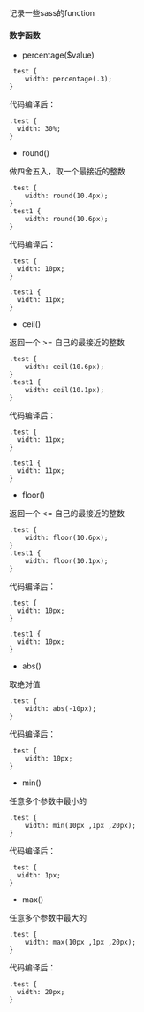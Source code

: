 记录一些sass的function

#### 数字函数

* percentage($value)

```shell
.test {
	width: percentage(.3);
}
```

代码编译后：

```shell
.test {
  width: 30%;
}
```

* round()

做四舍五入，取一个最接近的整数

```shell
.test {
	width: round(10.4px);
}
.test1 {
	width: round(10.6px);
}
```

代码编译后：

```shell
.test {
  width: 10px;
}

.test1 {
  width: 11px;
}
```


* ceil()

返回一个 >= 自己的最接近的整数

```shell
.test {
	width: ceil(10.6px);
}
.test1 {
	width: ceil(10.1px);
}
```

代码编译后：

```shell
.test {
  width: 11px;
}

.test1 {
  width: 11px;
}
```


* floor()


返回一个 <= 自己的最接近的整数

```shell
.test {
	width: floor(10.6px);
}
.test1 {
	width: floor(10.1px);
}
```

代码编译后：

```shell
.test {
  width: 10px;
}

.test1 {
  width: 10px;
}
```


* abs()

取绝对值

```shell
.test {
	width: abs(-10px);
}
```

代码编译后：

```shell
.test {
	width: 10px;
}
```


* min()

任意多个参数中最小的

```shell
.test {
	width: min(10px ,1px ,20px);
}
```

代码编译后：

```shell
.test {
  width: 1px;
}
```

* max()

任意多个参数中最大的

```shell
.test {
	width: max(10px ,1px ,20px);
}
```

代码编译后：

```shell
.test {
  width: 20px;
}
```

